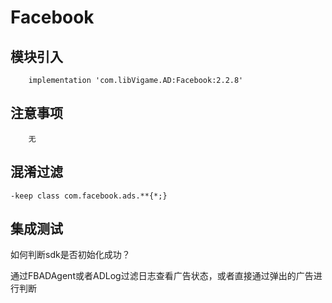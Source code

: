 # Facebook

## 模块引入

```text
    implementation 'com.libVigame.AD:Facebook:2.2.8' 
```

## 注意事项

```text
    无 
```

## 混淆过滤

```text
-keep class com.facebook.ads.**{*;}
```

## 集成测试

如何判断sdk是否初始化成功？

通过FBADAgent或者ADLog过滤日志查看广告状态，或者直接通过弹出的广告进行判断


